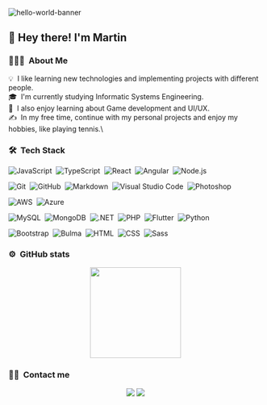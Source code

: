 ![hello-world-banner](https://user-images.githubusercontent.com/20864934/112645749-933b4000-8e25-11eb-8fc6-5c57c5e6e1ba.jpg)

<h2>👋 Hey there! I'm Martin</h2>

### 👨🏻‍💻 &nbsp;About Me

💡 &nbsp;I like learning new technologies and implementing projects with different people.\
🎓 &nbsp;I'm currently studying Informatic Systems Engineering.\
🌱 &nbsp;I also enjoy learning about Game development and UI/UX.\
✍️ &nbsp;In my free time, continue with my personal projects and enjoy my hobbies, like playing tennis.\

### 🛠 &nbsp;Tech Stack

![JavaScript](https://img.shields.io/badge/-JavaScript-05122A?style=flat&logo=javascript)&nbsp;
![TypeScript](https://img.shields.io/badge/-TypeScript-05122A?style=flat&logo=typescript)&nbsp;
![React](https://img.shields.io/badge/-React-05122A?style=flat&logo=react)&nbsp;
![Angular](https://img.shields.io/badge/-Angular-05122A?style=flat&logo=angular)&nbsp;
![Node.js](https://img.shields.io/badge/-Node.js-05122A?style=flat&logo=node.js)&nbsp;

![Git](https://img.shields.io/badge/-Git-05122A?style=flat&logo=git)&nbsp;
![GitHub](https://img.shields.io/badge/-GitHub-05122A?style=flat&logo=github)&nbsp;
![Markdown](https://img.shields.io/badge/-Markdown-05122A?style=flat&logo=markdown)&nbsp;
![Visual Studio Code](https://img.shields.io/badge/-Visual%20Studio%20Code-05122A?style=flat&logo=visual-studio-code&logoColor=007ACC)&nbsp;
![Photoshop](https://img.shields.io/badge/-Photoshop-05122A?style=flat&logo=adobe-photoshop)&nbsp;

![AWS](https://img.shields.io/badge/-Amazon%20AWS-05122A?style=flat&logo=amazon-aws)&nbsp;
![Azure](https://img.shields.io/badge/-Microsoft%20Azure-05122A?style=flat&logo=microsoft-azure)&nbsp;

![MySQL](https://img.shields.io/badge/-MySQL-05122A?style=flat&logo=mysql)&nbsp;
![MongoDB](https://img.shields.io/badge/-MongoDB-05122A?style=flat&logo=mongodb)&nbsp;
![.NET](https://img.shields.io/badge/-.NET-05122A?style=flat&logo=.net)&nbsp;
![PHP](https://img.shields.io/badge/-PHP-05122A?style=flat&logo=php)&nbsp;
![Flutter](https://img.shields.io/badge/-Flutter-05122A?style=flat&logo=flutter)&nbsp;
![Python](https://img.shields.io/badge/-Python-05122A?style=flat&logo=python)&nbsp;

![Bootstrap](https://img.shields.io/badge/-Bootstrap-05122A?style=flat&logo=bootstrap&logoColor=563D7C)&nbsp;
![Bulma](https://img.shields.io/badge/-Bulma-05122A?style=flat&logo=bulma)&nbsp;
![HTML](https://img.shields.io/badge/-HTML-05122A?style=flat&logo=HTML5)&nbsp;
![CSS](https://img.shields.io/badge/-CSS-05122A?style=flat&logo=CSS3&logoColor=1572B6)&nbsp;
![Sass](https://img.shields.io/badge/-Sass-05122A?style=flat&logo=sass)&nbsp;


### ⚙️ &nbsp;GitHub stats

<p align="center">
<a href="https://github.com/MartinSob">
  <img height="180em" src="https://github-readme-stats-eight-theta.vercel.app/api/top-langs/?username=MartinSob&layout=compact&langs_count=8&theme=darcula"/>
</a>
</p>


### 🤝🏻 &nbsp;Contact me

<p align="center">
<a href="https://www.linkedin.com/in/martin-sobrero/"><img src="https://img.shields.io/badge/-Martin%20Sobrero-0077B5?style=flat&logo=Linkedin&logoColor=white"/></a>
<a href="mailto:martin.sobrero.m@gmail.com"><img src="https://img.shields.io/badge/-martin.sobrero.m@gmail.com-D14836?style=flat&logo=Gmail&logoColor=white"/></a>
</p>
